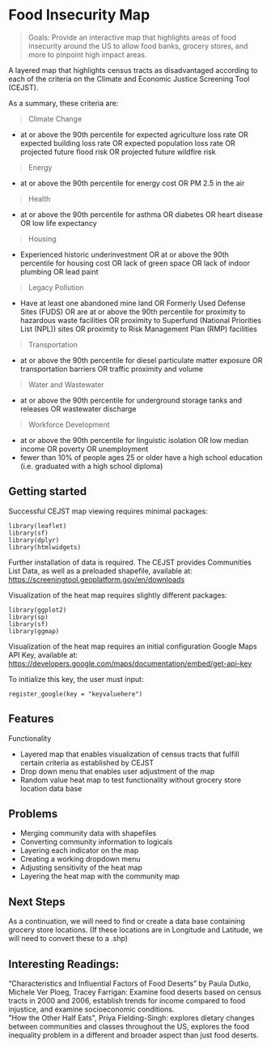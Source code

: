 # Food Insecurity Map
> Goals: Provide an interactive map that highlights areas of food insecurity around
> the US to allow food banks, grocery stores, and more to pinpoint high impact areas. 


A layered map that highlights census tracts as disadvantaged according to each of the
criteria on the Climate and Economic Justice Screening Tool (CEJST).

As a summary, these criteria are: 
> Climate Change
* at or above the 90th percentile for expected agriculture loss rate OR expected building loss rate OR expected population loss rate OR projected
  future flood risk OR projected future wildfire risk
> Energy
* at or above the 90th percentile for energy cost OR PM 2.5 in the air
> Health
* at or above the 90th percentile for asthma OR diabetes OR heart disease OR low life expectancy
> Housing
* Experienced historic underinvestment OR at or above the 90th percentile for housing cost OR lack of green space OR lack of indoor plumbing OR lead paint
> Legacy Pollution
* Have at least one abandoned mine land OR Formerly Used Defense Sites (FUDS) OR are at or above the 90th percentile for proximity to hazardous
  waste facilities OR proximity to Superfund (National Priorities List (NPL)) sites OR proximity to Risk Management Plan (RMP) facilities
> Transportation
* at or above the 90th percentile for diesel particulate matter exposure OR transportation barriers OR traffic proximity and volume
> Water and Wastewater
* at or above the 90th percentile for underground storage tanks and releases OR wastewater discharge
> Workforce Development
* at or above the 90th percentile for linguistic isolation OR low median income OR poverty OR unemployment
* fewer than 10% of people ages 25 or older have a high school education (i.e. graduated with a high school diploma)


## Getting started

Successful CEJST map viewing requires minimal packages:

```shell
library(leaflet)
library(sf)
library(dplyr)
library(htmlwidgets)
```

Further installation of data is required. The CEJST provides Communities List Data, as well as a preloaded shapefile, available at:
https://screeningtool.geoplatform.gov/en/downloads

Visualization of the heat map requires slightly different packages:
```shell
library(ggplot2)
library(sp)
library(sf)
library(ggmap)
```

Visualization of the heat map requires an initial configuration Google Maps API Key, available at: 
https://developers.google.com/maps/documentation/embed/get-api-key

To initialize this key, the user must input:
```shell
register_google(key = "keyvaluehere")
```

## Features

Functionality
* Layered map that enables visualization of census tracts that fulfill certain criteria as established by CEJST
* Drop down menu that enables user adjustment of the map
* Random value heat map to test functionality without grocery store location data base

## Problems

* Merging community data with shapefiles
* Converting community information to logicals
* Layering each indicator on the map
* Creating a working dropdown menu
* Adjusting sensitivity of the heat map
* Layering the heat map with the community map

## Next Steps

As a continuation, we will need to find or create a data base containing grocery store locations. 
(If these locations are in Longitude and Latitude, we will need to convert these to a .shp)

## Interesting Readings:

“Characteristics and Influential Factors of Food Deserts” by Paula Dutko, Michele Ver Ploeg, Tracey Farrigan: 
Examine food deserts based on census tracts in 2000 and 2006, establish trends for income compared to food injustice, and 
examine socioeconomic conditions. <br />
"How the Other Half Eats", Priya Fielding-Singh: explores dietary changes between communities and classes throughout the US,
explores the food inequality problem in a different and broader aspect than just food deserts.

